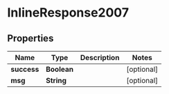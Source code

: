 

# InlineResponse2007

## Properties

Name | Type | Description | Notes
------------ | ------------- | ------------- | -------------
**success** | **Boolean** |  |  [optional]
**msg** | **String** |  |  [optional]



